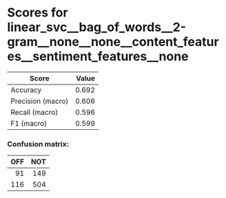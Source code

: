 # Scores for linear_svc__bag_of_words__2-gram__none__none__content_features__sentiment_features__none
|      Score      |Value|
|-----------------|----:|
|Accuracy         |0.692|
|Precision (macro)|0.606|
|Recall (macro)   |0.596|
|F1 (macro)       |0.599|

### Confusion matrix:
|OFF|NOT|
|--:|--:|
| 91|149|
|116|504|

